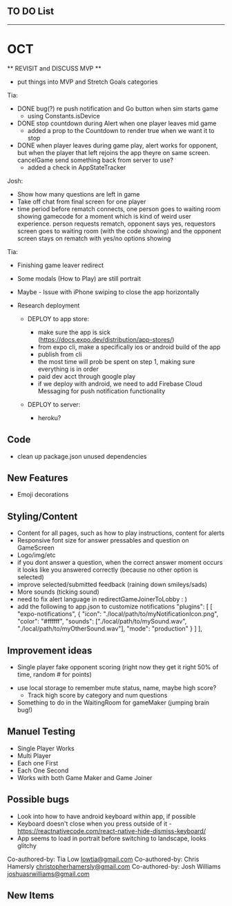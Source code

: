 ## TO DO List
***************************
# OCT

** REVISIT and DISCUSS MVP **
- put things into MVP and Stretch Goals categories


Tia:
- DONE bug(?) re push notification and Go button when sim starts game
  - using Constants.isDevice 
- DONE stop countdown during Alert when one player leaves mid game
  - added a prop to the Countdown to render true when we want it to stop
- DONE when player leaves during game play, alert works for opponent, but when the player that left rejoins the app theyre on same screen. cancelGame send something back from server to use? 
  - added a check in AppStateTracker

Josh:  
- Show how many questions are left in game
- Take off chat from final screen for one player
- time period before rematch connects, one person goes to waiting room showing gamecode for a moment which is kind of weird user experience. person requests rematch, opponent says yes, requestors screen goes to waiting room (with the code showing) and the opponent screen stays on rematch with yes/no options showing



Tia: 
- Finishing game leaver redirect
- Some modals (How to Play) are still portrait
- Maybe - Issue with iPhone swiping to close the app horizontally

- Research deployment 
  - DEPLOY to app store:
    - make sure the app is sick (https://docs.expo.dev/distribution/app-stores/)
    - from expo cli, make a specifically ios or android build of the app
    - publish from cli
    - the most time will prob be spent on step 1, making sure everything is in order
    - paid dev acct through google play
    - if we deploy with android, we need to add Firebase Cloud Messaging for push notification functionality

  - DEPLOY to server:
    - heroku?


## Code
- clean up package.json unused dependencies

## New Features
* Emoji decorations 

## Styling/Content
- Content for all pages, such as how to play instructions, content for alerts
- Responsive font size for answer pressables and question on GameScreen
- Logo/img/etc
- if you dont answer a question, when the correct answer moment occurs it looks like you answered correctly (because no other option is selected)
- improve selected/submitted feedback (raining down smileys/sads)
- More sounds (ticking sound)
- need to fix alert language in redirectGameJoinerToLobby   : )
- add the following to app.json to customize notifications
    "plugins": [
      [
        "expo-notifications",
        {
          "icon": "./local/path/to/myNotificationIcon.png",
          "color": "#ffffff",
          "sounds": ["./local/path/to/mySound.wav", "./local/path/to/myOtherSound.wav"],
          "mode": "production"
        }
      ]
    ],

## Improvement ideas
* Single player fake opponent scoring (right now they get it right 50% of time, random # for points)
- use local storage to remember mute status, name, maybe high score? 
  - Track high score by category and num questions
- Something to do in the WaitingRoom for gameMaker (jumping brain bug!)



## Manuel Testing
- Single Player Works
- Multi Player
- Each one First
- Each One Second
- Works with both Game Maker and Game Joiner 

## Possible bugs

- Look into how to have android keyboard within app, if possible
- Keyboard doesn't close when you press outside of it - https://reactnativecode.com/react-native-hide-dismiss-keyboard/
- App seems to load in portrait before switching to landscape, looks glitchy









Co-authored-by: Tia Low <lowtia@gmail.com>
Co-authored-by: Chris Hamersly <christopherhamersly@gmail.com>
Co-authored-by: Josh Williams <joshuasrwilliams@gmail.com>

## New Items


